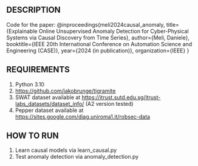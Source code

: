 ## DESCRIPTION ##
Code for the paper:
@inproceedings{meli2024causal_anomaly,
  title={Explainable Online Unsupervised Anomaly Detection for Cyber-Physical Systems via Causal Discovery from Time Series},
  author={Meli, Daniele},
  booktitle={IEEE 20th International Conference on Automation Science and Engineering (CASE)},
  year={2024 (in publication)},
  organization={IEEE}
}

## REQUIREMENTS ##
1. Python 3.10
2. https://github.com/jakobrunge/tigramite
3. SWAT dataset available at https://itrust.sutd.edu.sg/itrust-labs_datasets/dataset_info/ (A2 version tested)
4. Pepper dataset available at https://sites.google.com/diag.uniroma1.it/robsec-data

## HOW TO RUN ##
1. Learn causal models via learn_causal.py
2. Test anomaly detection via anomaly_detection.py